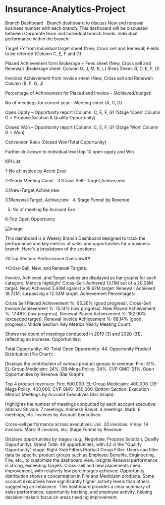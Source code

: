 # Insurance-Analytics-Project
Branch Dashboard
 
Branch dashboard to discuss New and renewal business number with each branch. This dashboard will be discussed between Corporate team and Individual branch heads.
Individual performance within the branch:

Target FY from Individual target sheet (New, Cross sell and Renewal) Fields to be referred (Column C, E, F and G)

Placed Achievement form Brokerage + Fees sheet (New, Cross sell and Renewal) (Brokerage sheet: Column G, J, M, K, L) (Fees Sheet: B, D, E, F, G)

Invoiced Achievement from Invoice sheet (New, Cross sell and Renewal) Column (B, F, G, J)

Percentage of Achievement for Placed and Invoice – (Achieved/budget)

No of meetings for current year – Meeting sheet (A, C, D)

Open Oppty – Opportunity report (Column: C, E, F, G) (Stage ‘Open’ Column G = Propose Solution & Qualify Opportunity)

Closed Won – Opportunity report (Column: C, E, F, G) (Stage ‘Won’ Column G = Won)

Conversion Ratio (Closed Won/Total Opportunity)

Further drill down to individual level top 10 open oppty and Win 
 

 
KPI List

 
1-No of Invoice by Accnt Exec

2-Yearly Meeting Count
 
3.1Cross Sell--Target,Achive,new

3.1New-Target,Achive,new

3.1Renewal-Target, Achive,new
 
4. Stage Funnel by Revenue

5. No of meeting By Account Exe
   
6-Top Open Opportunity




![image](https://github.com/user-attachments/assets/3edf5dd3-bbc2-452a-addd-990c5dee948c)







This dashboard is a Weekly Branch Dashboard designed to track the performance and key metrics of sales and opportunities for a business branch. Here's a breakdown of the sections:

##Top Section: Performance Overview##

*Cross-Sell, New, and Renewal Targets:

Invoice, Achieved, and Target values are displayed as bar graphs for each category.
Metrics highlight:
Cross-Sell: Achieved 13.11M out of a 20.08M target.
New: Achieved 3.44M against a 19.67M target.
Renewal: Achieved 18.72M, surpassing a 12.32M target.
Achievement Percentages:

Cross Sell Placed Achievement %: 65.26% (good progress).
Cross-Sell Invoice Achievement %: 15.14% (low progress).
New Placed Achievement %: 17.48% (low progress).
Renewal Placed Achievement %: 152.00% (exceeded target).
Renewal Invoice Achievement %: 68.14% (good progress).
Middle Section: Key Metrics
Yearly Meeting Count:

Shows the count of meetings conducted in 2019 (3) and 2020 (31), reflecting an increase.
Opportunities:

Total Opportunity: 49.
Total Open Opportunity: 44.
Opportunity Product Distribution (Pie Chart):

Displays the contribution of various product groups to revenue:
Fire: 31%.
EL-Group Mediclaim: 24%.
DB-Mega Policy: 24%.
CVP GMC: 21%.
Open Opportunities by Revenue (Bar Graph):

Top 4 product revenues:
Fire: 500,000.
EL-Group Mediclaim: 400,000.
DB-Mega Policy: 400,000.
CVP GMC: 350,000.
Bottom Section: Execution Metrics
Meetings by Account Executives (Bar Graph):

Highlights the number of meetings conducted by each account executive:
Abhinav Shivam: 7 meetings.
Animesh Rawat: 4 meetings.
Mark: 6 meetings, etc.
Invoices by Account Executives:

Cross-sell performance across executives:
Juli: 20 invoices.
Vinay: 19 invoices.
Mark: 9 invoices, etc.
Stage Funnel by Revenue:

Displays opportunities by stages (e.g., Negotiate, Propose Solution, Qualify Opportunity).
Grand Total: 49 opportunities, with 42 in the "Qualify Opportunity" stage.
Right-Side Filters
Product Group Filter: Users can filter data by specific product groups such as Employee Benefits, Engineering, Fire, etc., to customize the dashboard view.
Insights
Renewal performance is strong, exceeding targets.
Cross-sell and new placements need improvement, with relatively low percentages achieved.
Opportunity distribution shows a concentration in Fire and Mediclaim products.
Some account executives have significantly higher activity levels than others, suggesting an imbalance.
This dashboard provides a clear summary of sales performance, opportunity tracking, and employee activity, helping decision-makers focus on areas needing improvement.




